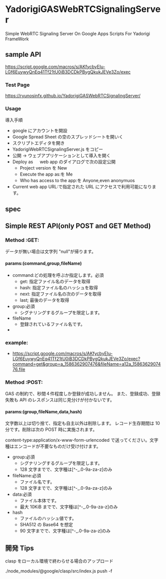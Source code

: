 # YadorigiGASWebRTCSignalingServer

Simple WebRTC Signaling Server On Google Apps Scripts For Yadorigi FrameWork

## sample API

https://script.google.com/macros/s/AKfycbyEIu-LGf6EuywyQnEq41Tf21tU0iB3DCDkPBygQkukJEVe3Zo/exec

### Test Page

https://ryunosinfx.github.io/YadorigiGASWebRTCSignalingServer/

### Usage

導入手順

- google にアカウントを開設
- Google Spread Sheet の空のスプレッドシートを開いく
- スクリプトエディタを開き
- YadorigiWebRTCSignalingServer.js をコピー
- 公開 → ウェブアプリケーションとして導入を開く
- Deploy as 　 web app のダイアログで次の設定公開
  - Project version を New
  - Execute the app as:を Me
  - Who has access to the app:を Anyone,even anonymuos
- Current web app URL:で指定された URL にアクセスで利用可能になります。

## spec

## Simple REST API(only POST and GET Method)

### Method :GET:

データが無い場合は文字列 "null"が帰ります。

#### params:(command,group,fileName)

- command:どの処理を呼ぶか指定します。必須
  - get: 指定ファイル名のデータを取得
  - hash: 指定ファイル名のハッシュを取得
  - next: 指定ファイル名の次のデータを取得
  - last; 最後のデータを取得
- group:必須
  - シグナリングするグループを限定します。
- fileName
  - 登録されているファイル名です。
-

### example:

- https://script.google.com/macros/s/AKfycbyEIu-LGf6EuywyQnEq41Tf21tU0iB3DCDkPBygQkukJEVe3Zo/exec?command=get&group=a_1586362907476&fileName=a12a_1586362907476.file

### Method :POST:

GAS の制約で、秒間４件程度しか登録が成功しません。
また、登録成功、登録失敗も API のレスポンスは同じ見分けが付かないです。

#### params:(group,fileName,data,hash)

文字数以上は切り捨て、指定も自主以外は削除します。
レコード生存期間は 10 分です。削除は次の POST 時に実施されます。

content-type:application/x-www-form-urlencoded
で送ってください。文字種はエンコードが不要なものだけ受け付けます。

- group:必須
  - シグナリングするグループを限定します。
  - 128 文字までで、文字種は[^-_\.0-9a-za-z]のみ
- fileName:必須
  - ファイル名です。
  - 128 文字までで、文字種は[^-_\.0-9a-za-z]のみ
- data:必須
  - ファイル本体です。
  - 最大 10KiB までで、文字種は[^-_\.0-9a-za-z]のみ
- hash
  - ファイルのハッシュ値です。
  - SHA512 の Base64 を想定
  - 90 文字までで、文字種は[^-_\.0-9a-za-z]のみ

## 開発 Tips

clasp をローカル環境で終わらせる場合のアップロード

./node_modules/@google/clasp/src/index.js push -f
